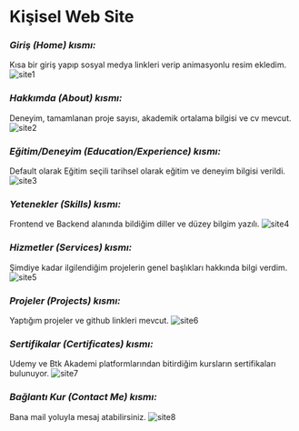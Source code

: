 # Kişisel Web Site

### *Giriş (Home) kısmı:*
Kısa bir giriş yapıp sosyal medya linkleri verip animasyonlu resim ekledim.
![site1](https://github.com/ZehraSahaplioglu/portfolio/assets/99864727/5ba16377-2e85-446f-b82e-743b3362b1b9)

### *Hakkımda (About) kısmı:*
Deneyim, tamamlanan proje sayısı, akademik ortalama bilgisi ve cv mevcut.
![site2](https://github.com/ZehraSahaplioglu/portfolio/assets/99864727/d10e604e-92d5-4162-8b50-437deb494dc8)

### *Eğitim/Deneyim (Education/Experience) kısmı:*
Default olarak Eğitim seçili tarihsel olarak eğitim ve deneyim bilgisi verildi.
![site3](https://github.com/ZehraSahaplioglu/portfolio/assets/99864727/ff745fcd-ae12-47c7-a6ca-dc665ce40ba3)

### *Yetenekler (Skills) kısmı:*
Frontend ve Backend alanında bildiğim diller ve düzey bilgim yazılı.
![site4](https://github.com/ZehraSahaplioglu/portfolio/assets/99864727/af7e3dc7-b1c0-4a04-b78b-8a9d47c0c0db)

### *Hizmetler (Services) kısmı:*
Şimdiye kadar ilgilendiğim projelerin genel başlıkları hakkında bilgi verdim.
![site5](https://github.com/ZehraSahaplioglu/portfolio/assets/99864727/88efe0aa-6485-4b0d-812a-0872fd0be4c3)

### *Projeler (Projects) kısmı:*
Yaptığım projeler ve github linkleri mevcut.
![site6](https://github.com/ZehraSahaplioglu/portfolio/assets/99864727/22745de4-67ac-4f63-b257-65beb2380803)

### *Sertifikalar (Certificates) kısmı:*
Udemy ve Btk Akademi platformlarından bitirdiğim kursların sertifikaları bulunuyor.
![site7](https://github.com/ZehraSahaplioglu/portfolio/assets/99864727/a7375867-4e2a-4986-a9d6-59b79931b111)

### *Bağlantı Kur (Contact Me) kısmı:*
Bana mail yoluyla mesaj atabilirsiniz.
![site8](https://github.com/ZehraSahaplioglu/portfolio/assets/99864727/b6d1650d-cc1c-4414-9b74-88567d55c1f9)











